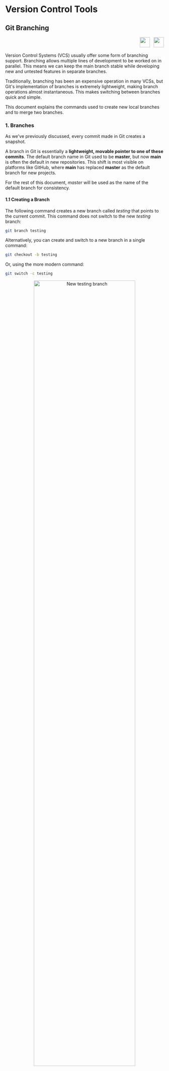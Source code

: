 # Version Control Tools

## Git Branching

<div style="text-align: right">
<a target="_blank" href="slides/05e.html"><img src="../../img/diapositivas.png" width="32" /></a>&nbsp;&nbsp;
<a target="_blank" href="05e.pdf"><img src="../../img/pdf.png" width="32" /></a>
</div>

Version Control Systems (VCS) usually offer some form of branching support. Branching allows multiple lines of development to be worked on in parallel. This means we can keep the main branch stable while developing new and untested features in separate branches.

Traditionally, branching has been an expensive operation in many VCSs, but Git's implementation of branches is extremely lightweight, making branch operations almost instantaneous. This makes switching between branches quick and simple.

This document explains the commands used to create new local branches and to merge two branches.

### 1. Branches

As we've previously discussed, every commit made in Git creates a snapshot.

A branch in Git is essentially a **lightweight, movable pointer to one of these commits**. The default branch name in Git used to be **master**, but now **main** is often the default in new repositories. This shift is most visible on platforms like GitHub, where **main** has replaced **master** as the default branch for new projects.

For the rest of this document, *master* will be used as the name of the default branch for consistency.

#### 1.1 Creating a Branch

The following command creates a new branch called *testing* that points to the current commit. This command does not switch to the new *testing* branch:

```sh
git branch testing
```

Alternatively, you can create and switch to a new branch in a single command:

```sh
git checkout -b testing
```
Or, using the more modern command:

```sh
git switch -c testing
```

<div align="center">
	<img src="../../img/ED_B1_05e_Git_branches_0.png" alt="New testing branch" width="80%"/>
</div>

#### 1.2 Checking the Current Branch

To find out which branch you’re on, you can use either:

```sh
git branch
```
or
```sh
git status
```
or 
```sh
git log --oneline
```


All commands will tell you the current branch and show additional useful information about your working directory. 

#### 1.3 Switching Branches

To switch to an existing branch, use the `git checkout` command, or the newer `git switch`:

```sh
git checkout testing
```
or
```sh
git switch testing
```

After running the command, the HEAD pointer moves to the *testing* branch.

<div align="center">
	<img src="../../img/ED_B1_05e_Git_branches_2.png" alt="HEAD pointer now points to testing branch" width="80%"/>
</div>

Now that you’re working on the *testing* branch, any new commits will move the *testing* branch pointer and HEAD to the new commit. So, **make some changes to the files and commit them**:

```sh
git commit -a -m "new commit"
```

<div align="center">
	<img src="../../img/ED_B1_05e_Git_branches_3.png" alt="Testing branch pointer points to the new commit" width="80%"/>
</div>

Notice that the *testing* branch has moved forward, but the *master* branch still points to the previous commit. Let’s switch back to the *master* branch:

```sh
git checkout master
```
or
```sh
git switch master
```

As a result, HEAD points back to *master*, and all files in your working directory revert to the state they were in before the *testing* branch was created. **Switching branches changes the files in your working directory.**

<div align="center">
	<img src="../../img/ED_B1_05e_Git_branches_4.png" alt="Git HEAD pointer back to master commit" width="80%"/>
</div>

You can now **make changes and commit** again on the *master* branch. Your Git repository will have two divergent branches.

<div align="center">
	<img src="../../img/ED_B1_05e_Git_branches_5.png" alt="Git HEAD pointer" width="80%"/>
</div>

You can switch between these branches as needed and develop changes independently. To easily see the divergent branches, use the following command:

```sh
git log --oneline --graph --all
```

You will get an output similar to this:

```sh
* c2b9e (HEAD, master) Make other changes
| * 87ab2 (testing) Make a change
|/
* f30ab Add feature #32 - ability to add new formats to the central interface
* 34ac2 Fix bug #1328 - stack overflow under certain conditions
* 98ca9 Initial commit of my project
```

#### 1.4 Merging Branches

Once development on a specific branch is complete, you can merge the changes into another branch. For example, to merge the *testing* branch into the *master* branch, first `checkout` the *master* branch, and then use the `git merge` command:

```sh
git checkout master
git merge testing
```
or, using the modern command:

```sh
git switch master
git merge testing
```

If the branches have diverged, Git will create a new merge commit with the result. However, if the branches can be fast-forwarded, no new commit will be created, and the *master* branch will simply move forward.

**Deleting Merged Branches**

If the merge was successful, you may want to delete the *testing* branch, as its changes are now part of the *master* branch. Use this command to delete the branch:

```sh
git branch -d testing
```

This command does not delete the previous commits, it only deletes the branch pointer. If the branch hasn't been merged, and you still want to delete it, you can force the deletion with:

```sh
git branch -D testing
```

**Basic Merge Conflicts**

Sometimes conflicts arise during merges, especially if the same part of a file has been modified in both branches. You may see something like this:

```sh
$ git merge testing
Auto-merging index.html
CONFLICT (content): Merge conflict in index.html
Automatic merge failed; fix conflicts and then commit the result.
```

In this case, Git could not merge the branches automatically, so user intervention is required. To see which files have conflicts, run `git status`. The output will be similar to this:

```sh
$ git status
On branch master
You have unmerged paths.
(fix conflicts and run "git commit")
Unmerged paths:
(use "git add <file>..." to mark resolution)
both modified: index.html
no changes added to commit (use "git add" and/or "git commit -a")
```

Files with merge conflicts are listed as unmerged. Git adds standard conflict-resolution markers to the conflicted files, which you can open and resolve manually. The file will contain a section like this:

```html
<<<<<<< HEAD:index.html
<div id="footer">contact : email.support@github.com</div>
=======
<div id="footer">
please contact us at support@github.com
</div>
>>>>>>> testing:index.html
```

This shows the version in *HEAD* (your *master* branch) above the `=======` line and the version from the *testing* branch below. To resolve the conflict, you can either choose one version or merge the changes. For example, you might resolve the conflict like this:

```html
<div id="footer">
please contact us at email.support@github.com
</div>
```

Once you've resolved all conflicts, **run `git add` on each file to mark it as resolved**, and then commit the merged files. If you need to cancel the merge entirely, you can use:

```sh
git merge --abort
```

#### 1.5 Remote Branches

Local branches are not automatically shared with remote repositories. If you're working privately, you don’t need to share them. However, if you want to collaborate with others on a specific branch, you’ll need to push it to the remote repository:

```sh
git push -u <remote> <branch>
```

If you've used the `clone` command, the default remote is named **origin**.

Modern Git versions often prompt you to set the upstream branch automatically when pushing a branch for the first time. Setting an upstream branch (`-u`option) associates your local branch with a branch on a remote repository, allowing you to use `git push` and `git pull` without having to specify the remote every time.

> **Exercise 1:**
> Create a local Git repository. Commit a small text file. Create a branch called `hotfix` to apply some changes, make some commits on the new branch. Finally, merge the branch into the master branch.
>
> Test what happens when you modify the same part of a file in different branches and attempt to merge them. Try to resolve the conflict.
>
